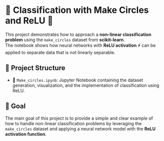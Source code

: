 # 🔵 Classification with Make Circles and ReLU 🔴

This project demonstrates how to approach a **non-linear classification problem** using the `make_circles` dataset from **scikit-learn**.  
The notebook shows how neural networks with **ReLU activation ⚡** can be applied to separate data that is not linearly separable.

## 📂 Project Structure

- 📒 `Make_circles.ipynb`: Jupyter Notebook containing the dataset generation, visualization, and the implementation of classification using ReLU.

## 🎯 Goal

The main goal of this project is to provide a simple and clear example of how to handle non-linear classification problems by leveraging the `make_circles` dataset and applying a neural network model with the **ReLU activation function**.
